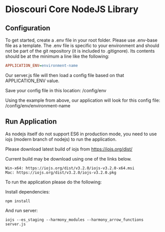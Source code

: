 # Dioscouri Core NodeJS Library

## Configuration

To get started, create a .env file in your root folder. Please use .env-base file as a template.
The .env file is specific to your environment and should not be part of the git repository (it is included to .gitignore).
Its contents should be at the minimum a line like the following:

```ini
APPLICATION_ENV=environment-name
```

Our server.js file will then load a config file based on that APPLICATION_ENV value.

Save your config file in this location:
/config/env

Using the example from above, our application will look for this config file:
/config/env/environment-name

## Run Application

As nodejs itself do not support ES6 in production mode, you need to use iojs (modern branch of nodejs) to run the application.

Please download latest build of iojs from https://iojs.org/dist/

Current build may be download using one of the links below.

    Win-x64: https://iojs.org/dist/v3.2.0/iojs-v3.2.0-x64.msi
    Mac: https://iojs.org/dist/v3.2.0/iojs-v3.2.0.pkg

To run the application please do the following:

Install dependencies:

```
npm install
```

And run server:

```
iojs --es_staging --harmony_modules --harmony_arrow_functions server.js
```
